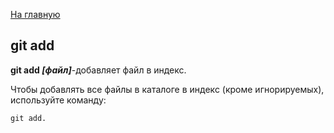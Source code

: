 [На главную](./readme.md)

## git add

**git add *[файл]***-добавляет файл в индекс.

Чтобы добавлять все файлы в каталоге в индекс (кроме игнорируемых), используйте команду:

```bash=
git add.
```
